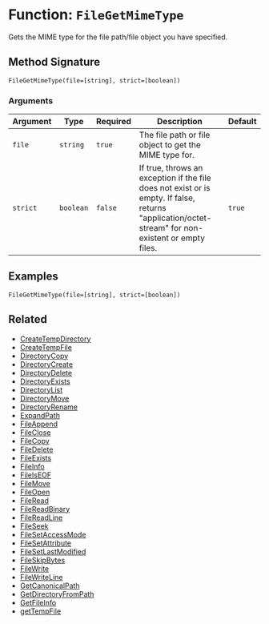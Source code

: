 [comment]: # (Note: This documentation is generated dynamically in the build process.  To modify the contents, change the javadoc on the _invoke method of the BIF class)

# Function: `FileGetMimeType`

Gets the MIME type for the file path/file object you have specified.

## Method Signature
```
FileGetMimeType(file=[string], strict=[boolean])
```
### Arguments

| Argument | Type | Required | Description | Default |
|----------|------|----------|-------------|---------|
| `file` | `string` | `true` | The file path or file object to get the MIME type for. |  |
| `strict` | `boolean` | `false` | If true, throws an exception if the file does not exist or is empty. If false, returns "application/octet-stream" for non-existent or empty files. | `true` |

## Examples

```
FileGetMimeType(file=[string], strict=[boolean])
```

## Related
  * [CreateTempDirectory](CreateTempDirectory.md)
  * [CreateTempFile](CreateTempFile.md)
  * [DirectoryCopy](DirectoryCopy.md)
  * [DirectoryCreate](DirectoryCreate.md)
  * [DirectoryDelete](DirectoryDelete.md)
  * [DirectoryExists](DirectoryExists.md)
  * [DirectoryList](DirectoryList.md)
  * [DirectoryMove](DirectoryMove.md)
  * [DirectoryRename](DirectoryRename.md)
  * [ExpandPath](ExpandPath.md)
  * [FileAppend](FileAppend.md)
  * [FileClose](FileClose.md)
  * [FileCopy](FileCopy.md)
  * [FileDelete](FileDelete.md)
  * [FileExists](FileExists.md)
  * [FileInfo](FileInfo.md)
  * [FileIsEOF](FileIsEOF.md)
  * [FileMove](FileMove.md)
  * [FileOpen](FileOpen.md)
  * [FileRead](FileRead.md)
  * [FileReadBinary](FileReadBinary.md)
  * [FileReadLine](FileReadLine.md)
  * [FileSeek](FileSeek.md)
  * [FileSetAccessMode](FileSetAccessMode.md)
  * [FileSetAttribute](FileSetAttribute.md)
  * [FileSetLastModified](FileSetLastModified.md)
  * [FileSkipBytes](FileSkipBytes.md)
  * [FileWrite](FileWrite.md)
  * [FileWriteLine](FileWriteLine.md)
  * [GetCanonicalPath](GetCanonicalPath.md)
  * [GetDirectoryFromPath](GetDirectoryFromPath.md)
  * [GetFileInfo](GetFileInfo.md)
  * [getTempFile](getTempFile.md)

